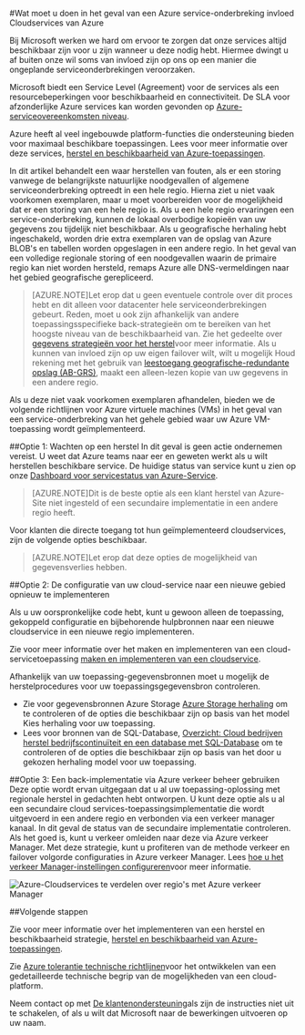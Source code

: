<properties
    pageTitle="Wat moet u doen in het geval van een Azure service-onderbreking invloed Azure-Cloudservices | Microsoft Azure"
    description="Lees wat u moet doen in het geval van een Azure service-onderbreking invloed Azure-Cloudservices."
    services="cloud-services"
    documentationCenter=""
    authors="kmouss"
    manager="drewm"
    editor=""/>

<tags
    ms.service="cloud-services"
    ms.workload="cloud-services"
    ms.tgt_pltfrm="na"
    ms.devlang="na"
    ms.topic="article"
    ms.date="05/16/2016"
    ms.author="kmouss;aglick"/>

#<a name="what-to-do-in-the-event-of-an-azure-service-disruption-that-impacts-azure-cloud-services"></a>Wat moet u doen in het geval van een Azure service-onderbreking invloed Cloudservices van Azure

Bij Microsoft werken we hard om ervoor te zorgen dat onze services altijd beschikbaar zijn voor u zijn wanneer u deze nodig hebt. Hiermee dwingt u af buiten onze wil soms van invloed zijn op ons op een manier die ongeplande serviceonderbrekingen veroorzaken.

Microsoft biedt een Service Level (Agreement) voor de services als een resourcebeperkingen voor beschikbaarheid en connectiviteit. De SLA voor afzonderlijke Azure services kan worden gevonden op [Azure-serviceovereenkomsten niveau](https://azure.microsoft.com/support/legal/sla/).

Azure heeft al veel ingebouwde platform-functies die ondersteuning bieden voor maximaal beschikbare toepassingen. Lees voor meer informatie over deze services, [herstel en beschikbaarheid van Azure-toepassingen](../resiliency/resiliency-disaster-recovery-high-availability-azure-applications.md).

In dit artikel behandelt een waar herstellen van fouten, als er een storing vanwege de belangrijkste natuurlijke noodgevallen of algemene serviceonderbreking optreedt in een hele regio. Hierna ziet u niet vaak voorkomen exemplaren, maar u moet voorbereiden voor de mogelijkheid dat er een storing van een hele regio is. Als u een hele regio ervaringen een service-onderbreking, kunnen de lokaal overbodige kopieën van uw gegevens zou tijdelijk niet beschikbaar. Als u geografische herhaling hebt ingeschakeld, worden drie extra exemplaren van de opslag van Azure BLOB's en tabellen worden opgeslagen in een andere regio. In het geval van een volledige regionale storing of een noodgevallen waarin de primaire regio kan niet worden hersteld, remaps Azure alle DNS-vermeldingen naar het gebied geografische gerepliceerd.

>[AZURE.NOTE]Let erop dat u geen eventuele controle over dit proces hebt en dit alleen voor datacenter hele serviceonderbrekingen gebeurt. Reden, moet u ook zijn afhankelijk van andere toepassingsspecifieke back-strategieën om te bereiken van het hoogste niveau van de beschikbaarheid van. Zie het gedeelte over [gegevens strategieën voor het herstel](../resiliency/resiliency-disaster-recovery-high-availability-azure-applications.md#DSDR)voor meer informatie. Als u kunnen van invloed zijn op uw eigen failover wilt, wilt u mogelijk Houd rekening met het gebruik van [leestoegang geografische-redundante opslag (AB-GRS)](../storage/storage-redundancy.md#read-access-geo-redundant-storage), maakt een alleen-lezen kopie van uw gegevens in een andere regio.

Als u deze niet vaak voorkomen exemplaren afhandelen, bieden we de volgende richtlijnen voor Azure virtuele machines (VMs) in het geval van een service-onderbreking van het gehele gebied waar uw Azure VM-toepassing wordt geïmplementeerd.

##<a name="option-1-wait-for-recovery"></a>Optie 1: Wachten op een herstel
In dit geval is geen actie ondernemen vereist. U weet dat Azure teams naar eer en geweten werkt als u wilt herstellen beschikbare service. De huidige status van service kunt u zien op onze [Dashboard voor servicestatus van Azure-Service](https://azure.microsoft.com/status/).

>[AZURE.NOTE]Dit is de beste optie als een klant herstel van Azure-Site niet ingesteld of een secundaire implementatie in een andere regio heeft.

Voor klanten die directe toegang tot hun geïmplementeerd cloudservices, zijn de volgende opties beschikbaar.

>[AZURE.NOTE]Let erop dat deze opties de mogelijkheid van gegevensverlies hebben.     

##<a name="option-2-re-deploy-your-cloud-service-configuration-to-a-new-region"></a>Optie 2: De configuratie van uw cloud-service naar een nieuwe gebied opnieuw te implementeren

Als u uw oorspronkelijke code hebt, kunt u gewoon alleen de toepassing, gekoppeld configuratie en bijbehorende hulpbronnen naar een nieuwe cloudservice in een nieuwe regio implementeren.  

Zie voor meer informatie over het maken en implementeren van een cloud-servicetoepassing [maken en implementeren van een cloudservice](./cloud-services-how-to-create-deploy-portal.md).

Afhankelijk van uw toepassing-gegevensbronnen moet u mogelijk de herstelprocedures voor uw toepassingsgegevensbron controleren.
  * Zie voor gegevensbronnen Azure Storage [Azure Storage herhaling](../storage/storage-redundancy.md#read-access-geo-redundant-storage) om te controleren of de opties die beschikbaar zijn op basis van het model Kies herhaling voor uw toepassing.
  * Lees voor bronnen van de SQL-Database, [Overzicht: Cloud bedrijven herstel bedrijfscontinuïteit en een database met SQL-Database](../sql-database/sql-database-business-continuity.md) om te controleren of de opties die beschikbaar zijn op basis van het door u gekozen herhaling model voor uw toepassing.

##<a name="option-3-use-a-backup-deployment-through-azure-traffic-manager"></a>Optie 3: Een back-implementatie via Azure verkeer beheer gebruiken
Deze optie wordt ervan uitgegaan dat u al uw toepassing-oplossing met regionale herstel in gedachten hebt ontworpen. U kunt deze optie als u al een secundaire cloud services-toepassingsimplementatie die wordt uitgevoerd in een andere regio en verbonden via een verkeer manager kanaal. In dit geval de status van de secundaire implementatie controleren. Als het goed is, kunt u verkeer omleiden naar deze via Azure verkeer Manager. Met deze strategie, kunt u profiteren van de methode verkeer en failover volgorde configuraties in Azure verkeer Manager. Lees [hoe u het verkeer Manager-instellingen configureren](../traffic-manager/traffic-manager-overview.md#how-to-configure-traffic-manager-settings)voor meer informatie.

![Azure-Cloudservices te verdelen over regio's met Azure verkeer Manager](./media/cloud-services-disaster-recovery-guidance/using-azure-traffic-manager.png)

##<a name="next-steps"></a>Volgende stappen

Zie voor meer informatie over het implementeren van een herstel en beschikbaarheid strategie, [herstel en beschikbaarheid van Azure-toepassingen](../resiliency/resiliency-disaster-recovery-high-availability-azure-applications.md).

Zie [Azure tolerantie technische richtlijnen](../resiliency/resiliency-technical-guidance.md)voor het ontwikkelen van een gedetailleerde technische begrip van de mogelijkheden van een cloud-platform.

Neem contact op met [De klantenondersteuning](https://portal.azure.com/#blade/Microsoft_Azure_Support/HelpAndSupportBlade)als zijn de instructies niet uit te schakelen, of als u wilt dat Microsoft naar de bewerkingen uitvoeren op uw naam.
